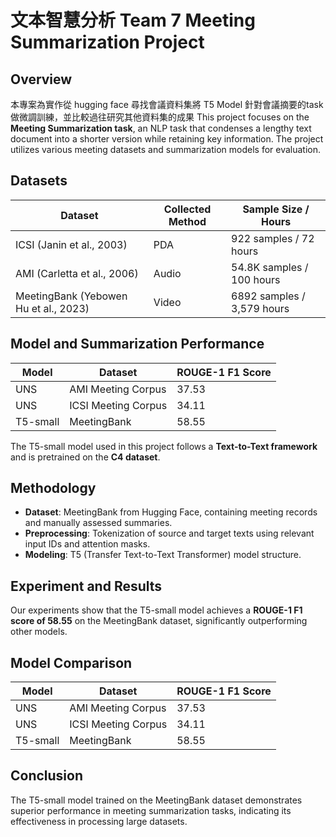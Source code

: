 # 文本智慧分析 Team 7 Meeting Summarization Project

## Overview
本專案為實作從 hugging face 尋找會議資料集將 T5 Model 針對會議摘要的task做微調訓練，並比較過往研究其他資料集的成果
This project focuses on the **Meeting Summarization task**, an NLP task that condenses a lengthy text document into a shorter version while retaining key information. The project utilizes various meeting datasets and summarization models for evaluation.

## Datasets

| Dataset | Collected Method | Sample Size / Hours |
|---------|------------------|---------------------|
| ICSI (Janin et al., 2003) | PDA | 922 samples / 72 hours |
| AMI (Carletta et al., 2006) | Audio | 54.8K samples / 100 hours |
| MeetingBank (Yebowen Hu et al., 2023) | Video | 6892 samples / 3,579 hours |

## Model and Summarization Performance

| Model | Dataset | ROUGE-1 F1 Score |
|-------|---------|------------------|
| UNS | AMI Meeting Corpus | 37.53 |
| UNS | ICSI Meeting Corpus | 34.11 |
| T5-small | MeetingBank | 58.55 |

The T5-small model used in this project follows a **Text-to-Text framework** and is pretrained on the **C4 dataset**.

## Methodology

- **Dataset**: MeetingBank from Hugging Face, containing meeting records and manually assessed summaries.
- **Preprocessing**: Tokenization of source and target texts using relevant input IDs and attention masks.
- **Modeling**: T5 (Transfer Text-to-Text Transformer) model structure.

## Experiment and Results

Our experiments show that the T5-small model achieves a **ROUGE-1 F1 score of 58.55** on the MeetingBank dataset, significantly outperforming other models.


## Model Comparison

| Model | Dataset | ROUGE-1 F1 Score |
|-------|---------|------------------|
| UNS | AMI Meeting Corpus | 37.53 |
| UNS | ICSI Meeting Corpus | 34.11 |
| T5-small | MeetingBank | 58.55 |

## Conclusion

The T5-small model trained on the MeetingBank dataset demonstrates superior performance in meeting summarization tasks, indicating its effectiveness in processing large datasets.

